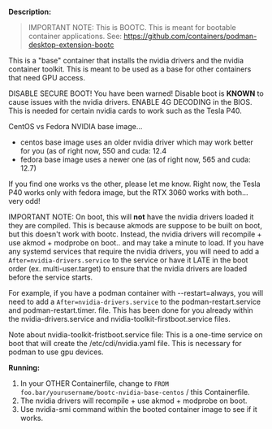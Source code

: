  **Description:**
 > IMPORTANT NOTE: This is BOOTC. This is meant for bootable container applications. See: https://github.com/containers/podman-desktop-extension-bootc

 This is a "base" container that installs the nvidia drivers and the nvidia container toolkit. 
 This is meant to be used as a base for other containers that need GPU access.

 DISABLE SECURE BOOT! You have been warned! Disable boot is **KNOWN** to cause issues with the nvidia drivers.
 ENABLE 4G DECODING in the BIOS. This is needed for certain nvidia cards to work such as the Tesla P40.

 CentOS vs Fedora NVIDIA base image...
 * centos base image uses an older nvidia driver which may work better for you (as of right now, 550 and cuda: 12.4
 * fedora base image uses a newer one (as of right now, 565 and cuda: 12.7)

 If you find one works vs the other, please let me know. Right now, the Tesla P40 works only with fedora image, but the RTX 3060 works with both... very odd!

 IMPORTANT NOTE:
 On boot, this will **not** have the nvidia drivers loaded it they are compiled. This is because akmods are suppose to be built on boot, but this doesn't work with bootc.
 Instead, the nvidia drivers will recompile + use akmod + modprobe on boot.. and may take a minute to load.
 If you have any systemd services that require the nvidia drivers, you will need to add a `After=nvidia-drivers.service` to the service or have it LATE in the boot order (ex. multi-user.target)
 to ensure that the nvidia drivers are loaded before the service starts.

 For example, if you have a podman container with --restart=always, you will need to add a `After=nvidia-drivers.service` to the podman-restart.service and podman-restart.timer. file.
 This has been done for you already within the nvidia-drivers.service and nvidia-toolkit-firstboot.service files.

 Note about nvidia-toolkit-fristboot.service file: This is a one-time service on boot that will create the /etc/cdi/nvidia.yaml file. This is necessary for podman
 to use gpu devices.
 

 **Running:**
 1. In your OTHER Containerfile, change to `FROM foo.bar/yourusername/bootc-nvidia-base-centos` / this Containerfile.
 2. The nvidia drivers will recompile + use akmod + modprobe on boot.
 3. Use nvidia-smi command within the booted container image to see if it works.
